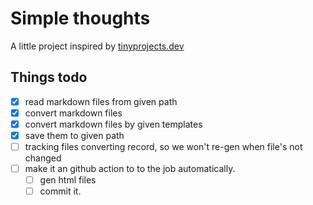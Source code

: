 # Simple thoughts

A little project inspired by [tinyprojects.dev](https://tinyprojects.dev)

## Things todo
- [x] read markdown files from given path
- [x] convert markdown files
- [x] convert markdown files by given templates
- [x] save them to given path
- [ ] tracking files converting record, so we won't re-gen when file's not changed
- [ ] make it an github action to to the job automatically.
  - [ ] gen html files
  - [ ] commit it.